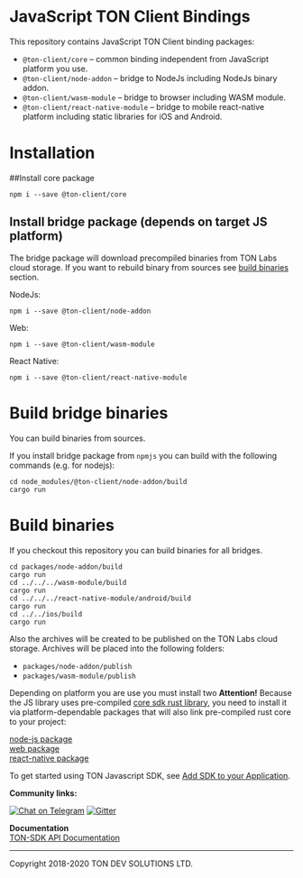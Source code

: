 # JavaScript TON Client Bindings

This repository contains JavaScript TON Client binding packages:
- `@ton-client/core` – common binding independent from JavaScript platform you use.
- `@ton-client/node-addon` – bridge to NodeJs including NodeJs binary addon.
- `@ton-client/wasm-module` – bridge to browser including WASM module. 
- `@ton-client/react-native-module` – bridge to mobile react-native platform including 
static libraries for iOS and Android.
 
# Installation

##Install core package

```shell script
npm i --save @ton-client/core
```

## Install bridge package (depends on target JS platform)

The bridge package will download precompiled binaries from TON Labs cloud storage.
If you want to rebuild binary from sources see [build binaries](#build_binaries) section. 

NodeJs:
```shell script
npm i --save @ton-client/node-addon
```

Web:
```shell script
npm i --save @ton-client/wasm-module
```

React Native:
```shell script
npm i --save @ton-client/react-native-module
```

# Build bridge binaries

You can build binaries from sources.

If you install bridge package from `npmjs` you can build with the following commands (e.g. for nodejs):
```shell script
cd node_modules/@ton-client/node-addon/build
cargo run
```

# Build binaries

If you checkout this repository you can build binaries for all bridges.

```shell script
cd packages/node-addon/build
cargo run
cd ../../../wasm-module/build
cargo run
cd ../../../react-native-module/android/build
cargo run
cd ../../ios/build
cargo run
```

Also the archives will be created to be published on the TON Labs cloud storage. Archives will be placed into the following folders:
- `packages/node-addon/publish`
- `packages/wasm-module/publish` 

Depending on platform you are use you must install two 
**Attention!** Because the JS library uses pre-compiled [core sdk rust library](https://github.com/tonlabs/TON-SDK), you need to 
install it via platform-dependable packages that will also link pre-compiled rust core to your project:

[node-js package](https://www.npmjs.com/package/ton-client-node-js)  
[web package](https://www.npmjs.com/package/ton-client-web-js)  
[react-native package](https://www.npmjs.com/package/ton-client-react-native-js)  

To get started using TON Javascript SDK, see [Add SDK to your Application](https://docs.ton.dev/86757ecb2/p/61b5eb-nodejs).

**Community links:**


[![Chat on Telegram](https://img.shields.io/badge/chat-on%20telegram-9cf.svg)](https://t.me/ton_sdk) 
[![Gitter](https://badges.gitter.im/ton-sdk/community.svg)](https://gitter.im/ton-sdk/community?utm_source=badge&utm_medium=badge&utm_campaign=pr-badge)



**Documentation**  
[TON-SDK API Documentation](https://github.com/tonlabs/TON-SDK/blob/master/docs/modules.md)

---
Copyright 2018-2020 TON DEV SOLUTIONS LTD.
